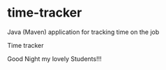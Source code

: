 # time-tracker
Java (Maven) application for tracking time on the job

Time tracker

Good Night my lovely Students!!!
